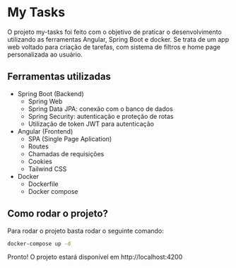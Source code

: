 # My Tasks

O projeto my-tasks foi feito com o objetivo de praticar o desenvolvimento utilizando as ferramentas Angular, Spring Boot e docker. Se trata de um app web voltado para criação de tarefas, com sistema de filtros e home page personalizada ao usuário.

## Ferramentas utilizadas
- Spring Boot (Backend)
    - Spring Web
    - Spring Data JPA: conexão com o banco de dados
    - Spring Security: autenticação e proteção de rotas
    - Utilização de token JWT para autenticação
- Angular (Frontend)
    - SPA (Single Page Aplication)
    - Routes
    - Chamadas de requisições
    - Cookies
    - Tailwind CSS
- Docker
    - Dockerfile
    - Docker compose
## Como rodar o projeto?

Para rodar o projeto basta rodar o seguinte comando:

```bash
docker-compose up -d
```

Pronto! O projeto estará disponível em http://localhost:4200
